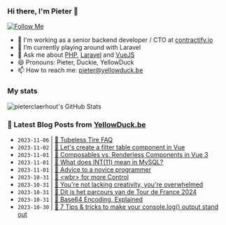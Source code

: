 ### Hi there, I'm Pieter 👋  
[![Follow Me](https://img.shields.io/github/followers/pieterclaerhout?label=Follow&style=social)](https://github.com/pieterclaerhout)

- 🏢 I'm working as a senior backend developer / CTO at [contractify.io](https://contractify.io)
- 🌱 I’m currently playing around with Laravel
- 💬 Ask me about [PHP](https://php.net), [Laravel](http://laravel.com) and [VueJS](https://vuejs.org)
- 😄 Pronouns: Pieter, Duckie, YellowDuck
- 📫 How to reach me: pieter@yellowduck.be

### My stats

![pieterclaerhout's GitHub Stats](https://github-readme-stats.vercel.app/api?username=pieterclaerhout&show_icons=true&count_private=true&line_height=40)

### 📩 Latest Blog Posts from [YellowDuck.be](https://www.yellowduck.be/)
<!-- BLOG-POST-LIST:START -->
- `2023-11-06` | [🔗 Tubeless Tire FAQ](https://www.yellowduck.be/posts/tubeless-tire-faq)  
- `2023-11-02` | [🔗 Let&#39;s create a filter table component in Vue](https://www.yellowduck.be/posts/lets-create-a-filter-table-component-in-vue)  
- `2023-11-01` | [🔗 Composables vs. Renderless Components in Vue 3](https://www.yellowduck.be/posts/composables-vs-renderless-components-in-vue-3)  
- `2023-11-01` | [🔗 What does INT&lpar;11&rpar; mean in MySQL?](https://www.yellowduck.be/posts/what-does-int-11-mean-in-mysql)  
- `2023-11-01` | [🔗 Advice to a novice programmer](https://www.yellowduck.be/posts/advice-to-a-novice-programmer)  
- `2023-10-31` | [🐥 &lt;wbr&gt; for more Control](https://www.yellowduck.be/posts/wbr-for-more-control)  
- `2023-10-31` | [🔗 You&#39;re not lacking creativity, you&#39;re overwhelmed](https://www.yellowduck.be/posts/youre-not-lacking-creativity-youre-overwhelmed)  
- `2023-10-31` | [🔗 Dit is het parcours van de Tour de France 2024](https://www.yellowduck.be/posts/dit-is-het-parcours-van-de-tour-de-france-2024)  
- `2023-10-31` | [🔗 Base64 Encoding, Explained](https://www.yellowduck.be/posts/base64-encoding-explained)  
- `2023-10-30` | [🐥 7 Tips &amp; tricks to make your console.log&lpar;&rpar; output stand out](https://www.yellowduck.be/posts/7-tips-and-tricks-to-make-your-console-log-output-stand-out)  

<!-- BLOG-POST-LIST:END -->
